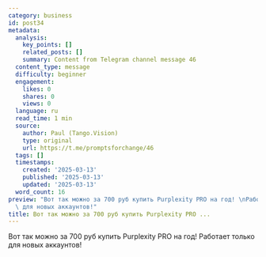```yaml
---
category: business
id: post34
metadata:
  analysis:
    key_points: []
    related_posts: []
    summary: Content from Telegram channel message 46
  content_type: message
  difficulty: beginner
  engagement:
    likes: 0
    shares: 0
    views: 0
  language: ru
  read_time: 1 min
  source:
    author: Paul (Tango.Vision)
    type: original
    url: https://t.me/promptsforchange/46
  tags: []
  timestamps:
    created: '2025-03-13'
    published: '2025-03-13'
    updated: '2025-03-13'
  word_count: 16
preview: "Вот так можно за 700 руб купить Purplexity PRO на год! \nРаботает только\
  \ для новых аккаунтов!"
title: Вот так можно за 700 руб купить Purplexity PRO ...
---
```


Вот так можно за 700 руб купить Purplexity PRO на год! 
Работает только для новых аккаунтов!